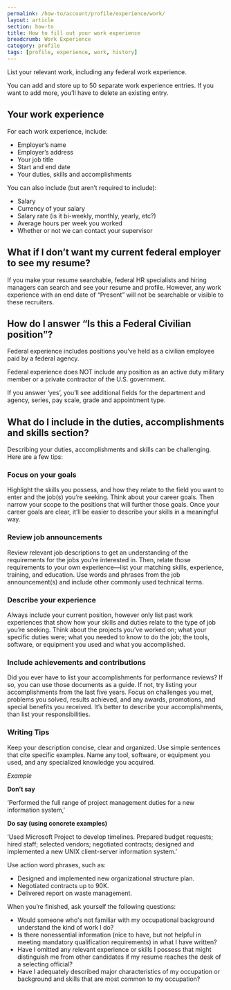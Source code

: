 ```yaml
---
permalink: /how-to/account/profile/experience/work/
layout: article
section: how-to
title: How to fill out your work experience
breadcrumb: Work Experience
category: profile
tags: [profile, experience, work, history]
---
```


List your relevant work, including any federal work experience. 

You can add and store up to 50 separate work experience entries. If you want to add more, you’ll have to delete an existing entry.

## Your work experience

For each work experience, include:

* Employer’s name
* Employer’s address
* Your job title 
* Start and end date
* Your duties, skills and accomplishments

You can also include (but aren’t required to include):
* Salary
* Currency of your salary
* Salary rate (is it bi-weekly, monthly, yearly, etc?)
* Average hours per week you worked
* Whether or not we can contact your supervisor

## What if I don’t want my current federal employer to see my resume?

If you make your resume searchable, federal HR specialists and hiring managers can search and see your resume and profile.  However, any work experience with an end date of “Present” will not be searchable or visible to these recruiters.

## How do I answer “Is this a Federal Civilian position”?

Federal experience includes positions you’ve held as a civilian employee paid by a federal agency.

Federal experience does NOT include any position as an active duty military member or a private contractor of the U.S. government. 

If you answer ‘yes’, you’ll see additional fields for the department and agency, series, pay scale, grade and appointment type.

## What do I include in the duties, accomplishments and skills section?

Describing your duties, accomplishments and skills can be challenging. Here are a few tips:

### Focus on your goals

Highlight the skills you possess, and how they relate to the field you want to enter and the job(s) you’re seeking. Think about your career goals. Then narrow your scope to the positions that will further those goals. Once your career goals are clear, it’ll be easier to describe your skills in a meaningful way.

### Review job announcements

Review relevant job descriptions to get an understanding of the requirements for the jobs you’re interested in. Then, relate those requirements to your own experience—list your matching skills, experience, training, and education. Use words and phrases from the job announcement(s) and include other commonly used technical terms.

### Describe your experience

Always include your current position, however only list past work experiences that show how your skills and duties relate to the type of job you’re seeking. Think about the projects you’ve worked on; what your specific duties were; what you needed to know to do the job; the tools, software, or equipment you used and what you accomplished.

### Include achievements and contributions

Did you ever have to list your accomplishments for performance reviews? If so, you can use those documents as a guide. If not, try listing your accomplishments from the last five years. Focus on challenges you met, problems you solved, results achieved, and any awards, promotions, and special benefits you received. It’s better to describe your accomplishments, than list your responsibilities. 

### Writing Tips

Keep your description concise, clear and organized. Use simple sentences that cite specific examples. Name any tool, software, or equipment you used, and any specialized knowledge you acquired. 

*Example*

**Don’t say**

‘Performed the full range of project management duties for a new information system,’ 

**Do say (using concrete examples)** 

‘Used Microsoft Project to develop timelines. Prepared budget requests; hired staff; selected vendors; negotiated contracts; designed and implemented a new UNIX client-server information system.’ 

Use action word phrases, such as:

* Designed and implemented new organizational structure plan.
* Negotiated contracts up to 90K.
* Delivered report on waste management.

When you’re finished, ask yourself the following questions:

* Would someone who's not familiar with my occupational background understand the kind of work I do?
* Is there nonessential information (nice to have, but not helpful in meeting mandatory qualification requirements) in what I have written?
* Have I omitted any relevant experience or skills I possess that might distinguish me from other candidates if my resume reaches the desk of a selecting official?
* Have I adequately described major characteristics of my occupation or background and skills that are most common to my occupation?

